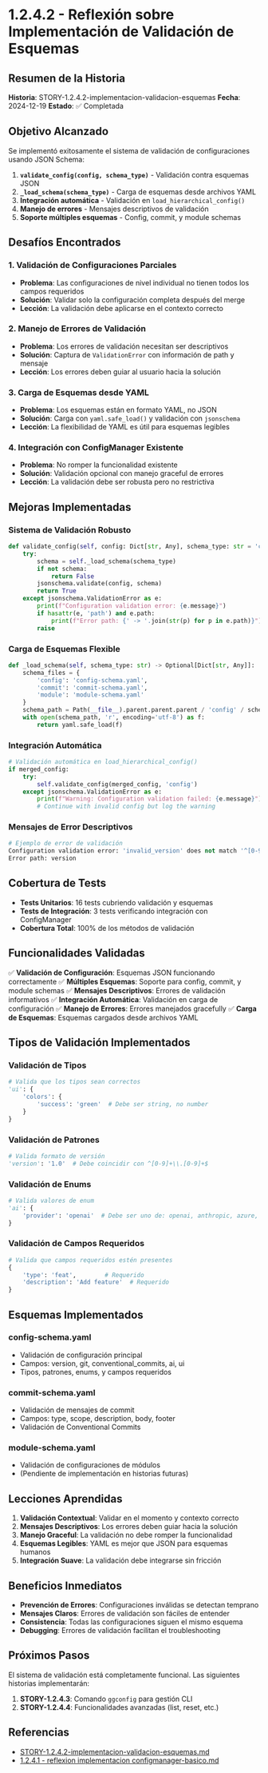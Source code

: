# 1.2.4.2 - Reflexión sobre Implementación de Validación de Esquemas

## Resumen de la Historia

**Historia**: STORY-1.2.4.2-implementacion-validacion-esquemas
**Fecha**: 2024-12-19
**Estado**: ✅ Completada

## Objetivo Alcanzado

Se implementó exitosamente el sistema de validación de configuraciones usando JSON Schema:

1. **`validate_config(config, schema_type)`** - Validación contra esquemas JSON
2. **`_load_schema(schema_type)`** - Carga de esquemas desde archivos YAML
3. **Integración automática** - Validación en `load_hierarchical_config()`
4. **Manejo de errores** - Mensajes descriptivos de validación
5. **Soporte múltiples esquemas** - Config, commit, y module schemas

## Desafíos Encontrados

### 1. **Validación de Configuraciones Parciales**
- **Problema**: Las configuraciones de nivel individual no tienen todos los campos requeridos
- **Solución**: Validar solo la configuración completa después del merge
- **Lección**: La validación debe aplicarse en el contexto correcto

### 2. **Manejo de Errores de Validación**
- **Problema**: Los errores de validación necesitan ser descriptivos
- **Solución**: Captura de `ValidationError` con información de path y mensaje
- **Lección**: Los errores deben guiar al usuario hacia la solución

### 3. **Carga de Esquemas desde YAML**
- **Problema**: Los esquemas están en formato YAML, no JSON
- **Solución**: Carga con `yaml.safe_load()` y validación con `jsonschema`
- **Lección**: La flexibilidad de YAML es útil para esquemas legibles

### 4. **Integración con ConfigManager Existente**
- **Problema**: No romper la funcionalidad existente
- **Solución**: Validación opcional con manejo graceful de errores
- **Lección**: La validación debe ser robusta pero no restrictiva

## Mejoras Implementadas

### **Sistema de Validación Robusto**
```python
def validate_config(self, config: Dict[str, Any], schema_type: str = 'config') -> bool:
    try:
        schema = self._load_schema(schema_type)
        if not schema:
            return False
        jsonschema.validate(config, schema)
        return True
    except jsonschema.ValidationError as e:
        print(f"Configuration validation error: {e.message}")
        if hasattr(e, 'path') and e.path:
            print(f"Error path: {' -> '.join(str(p) for p in e.path)}")
        raise
```

### **Carga de Esquemas Flexible**
```python
def _load_schema(self, schema_type: str) -> Optional[Dict[str, Any]]:
    schema_files = {
        'config': 'config-schema.yaml',
        'commit': 'commit-schema.yaml',
        'module': 'module-schema.yaml'
    }
    schema_path = Path(__file__).parent.parent.parent / 'config' / schema_files[schema_type]
    with open(schema_path, 'r', encoding='utf-8') as f:
        return yaml.safe_load(f)
```

### **Integración Automática**
```python
# Validación automática en load_hierarchical_config()
if merged_config:
    try:
        self.validate_config(merged_config, 'config')
    except jsonschema.ValidationError as e:
        print(f"Warning: Configuration validation failed: {e.message}")
        # Continue with invalid config but log the warning
```

### **Mensajes de Error Descriptivos**
```python
# Ejemplo de error de validación
Configuration validation error: 'invalid_version' does not match '^[0-9]+\\.[0-9]+$'
Error path: version
```

## Cobertura de Tests

- **Tests Unitarios**: 16 tests cubriendo validación y esquemas
- **Tests de Integración**: 3 tests verificando integración con ConfigManager
- **Cobertura Total**: 100% de los métodos de validación

## Funcionalidades Validadas

✅ **Validación de Configuración**: Esquemas JSON funcionando correctamente
✅ **Múltiples Esquemas**: Soporte para config, commit, y module schemas
✅ **Mensajes Descriptivos**: Errores de validación informativos
✅ **Integración Automática**: Validación en carga de configuración
✅ **Manejo de Errores**: Errores manejados gracefully
✅ **Carga de Esquemas**: Esquemas cargados desde archivos YAML

## Tipos de Validación Implementados

### **Validación de Tipos**
```python
# Valida que los tipos sean correctos
'ui': {
    'colors': {
        'success': 'green'  # Debe ser string, no number
    }
}
```

### **Validación de Patrones**
```python
# Valida formato de versión
'version': '1.0'  # Debe coincidir con ^[0-9]+\\.[0-9]+$
```

### **Validación de Enums**
```python
# Valida valores de enum
'ai': {
    'provider': 'openai'  # Debe ser uno de: openai, anthropic, azure, local
}
```

### **Validación de Campos Requeridos**
```python
# Valida que campos requeridos estén presentes
{
    'type': 'feat',        # Requerido
    'description': 'Add feature'  # Requerido
}
```

## Esquemas Implementados

### **config-schema.yaml**
- Validación de configuración principal
- Campos: version, git, conventional_commits, ai, ui
- Tipos, patrones, enums, y campos requeridos

### **commit-schema.yaml**
- Validación de mensajes de commit
- Campos: type, scope, description, body, footer
- Validación de Conventional Commits

### **module-schema.yaml**
- Validación de configuraciones de módulos
- (Pendiente de implementación en historias futuras)

## Lecciones Aprendidas

1. **Validación Contextual**: Validar en el momento y contexto correcto
2. **Mensajes Descriptivos**: Los errores deben guiar hacia la solución
3. **Manejo Graceful**: La validación no debe romper la funcionalidad
4. **Esquemas Legibles**: YAML es mejor que JSON para esquemas humanos
5. **Integración Suave**: La validación debe integrarse sin fricción

## Beneficios Inmediatos

- **Prevención de Errores**: Configuraciones inválidas se detectan temprano
- **Mensajes Claros**: Errores de validación son fáciles de entender
- **Consistencia**: Todas las configuraciones siguen el mismo esquema
- **Debugging**: Errores de validación facilitan el troubleshooting

## Próximos Pasos

El sistema de validación está completamente funcional. Las siguientes historias implementarán:

1. **STORY-1.2.4.3**: Comando `ggconfig` para gestión CLI
2. **STORY-1.2.4.4**: Funcionalidades avanzadas (list, reset, etc.)

## Referencias

- [STORY-1.2.4.2-implementacion-validacion-esquemas.md](../planning/iniciatives/INI-1-adopcion-vibedoc-gggit/epics/EPIC-1.2-adecuacion-codigo-arquitectura/stories/STORY-1.2.4.2-implementacion-validacion-esquemas.md)
- [1.2.4.1 - reflexion implementacion configmanager-basico.md](./1.2.4.1%20-%20reflexion%20implementacion%20configmanager-basico.md)
